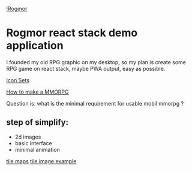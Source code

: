[!Rogmor](https://cdn.jsdelivr.net/gh/Pengeszikra/rogmor@master/assets/img/splashTop.png)

# Rogmor react stack demo application

I founded my old RPG graphic on my desktop, so my plan is create some RPG 
game on react stack, maybe PWA output, easy as possible.

[Icon Sets](https://game-icons.net/tags/pirate.html)

[How to make a MMORPG](https://noobtuts.com/articles/how-to-make-a-mmorpg)

Question is: what is the minimal requirement for usable mobil mmorpg ?

## step of simplify:
  - 2d images
  - basic interface
  - minimal animation

[tile maps](https://developer.mozilla.org/en-US/docs/Games/Techniques/Tilemaps)
[tile image example](https://media.prod.mdn.mozit.cloud/attachments/2015/10/06/11697/40b391b2f58425eb78ddd0660fb8fb2e/tile_atlas.png)